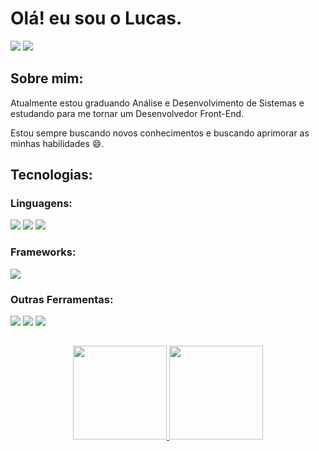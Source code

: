 # Olá! eu sou o Lucas.
<div>
  <a href = "mailto:devpress.lucaswats@gmail.com"><img src="https://img.shields.io/badge/Gmail-D14836?style=for-the-badge&logo=gmail&logoColor=white" target="_blank"></a>
  <a href="https://www.linkedin.com/in/lucas-de-souza-xavier-9822ab231/" target="_blank"><img src="https://img.shields.io/badge/-LinkedIn-%230077B5?style=for-the-badge&logo=linkedin&logoColor=white" target="_blank"></a> 
 </div> 

## Sobre mim:
Atualmente estou graduando Análise e Desenvolvimento de Sistemas e estudando para me tornar um Desenvolvedor Front-End.

Estou sempre buscando novos conhecimentos e buscando aprimorar as minhas habilidades :smile:.

## Tecnologias:

### Linguagens:
<div>
<img src="https://img.shields.io/badge/HTML5-E34F26?style=for-the-badge&logo=html5&logoColor=white"/>
<img src="https://img.shields.io/badge/CSS3-1572B6?style=for-the-badge&logo=css3&logoColor=white"/>
<img src="https://img.shields.io/badge/JavaScript-323330?style=for-the-badge&logo=javascript&logoColor=F7DF1E"/>
<div/>

### Frameworks:
<img src="https://img.shields.io/badge/Bootstrap-563D7C?style=for-the-badge&logo=bootstrap&logoColor=white"/>

### Outras Ferramentas:

<div>
<img src="https://img.shields.io/badge/Sass-CC6699?style=for-the-badge&logo=sass&logoColor=white"/>
<img src="https://img.shields.io/badge/GitHub-100000?style=for-the-badge&logo=github&logoColor=white"/>
<img src="https://img.shields.io/badge/GIT-E44C30?style=for-the-badge&logo=git&logoColor=white"/>
<div/>

##

<div align="center">
  <a href="https://github.com/LucasSXdev">
  <img height="150em" src="https://github-readme-stats.vercel.app/api?username=lucasSXdev&show_icons=true&title_color=fff&icon_color=7159c1&text_color=f8f8f2&bg_color=171c24&count_private=true"/>
  <img height="150em" src="https://github-readme-stats.vercel.app/api/top-langs/?username=LucasSXdev&layout=compact&title_color=fff&text_color=f8f8f2&hide=java&bg_color=171c24"/>
</div>





